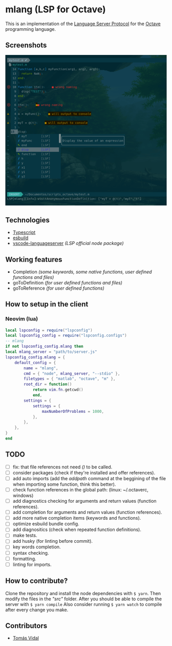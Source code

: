 # mlang (LSP for Octave)
This is an implementation of the [Language Server Protocol](https://code.visualstudio.com/api/language-extensions/language-server-extension-guide) for the [Octave](https://octave.org/) programming language.

## Screenshots

![Screenshot](./mlang_screenshot.png)

## Technologies
- [Typescript](https://www.typescriptlang.org/)
- [esbuild](https://esbuild.github.io/)
- [vscode-languageserver](https://www.npmjs.com/package/vscode-languageserver) _(LSP official node package)_

## Working features
- Completion _(some keywords, some native functions, user defined functions and files)_
- goToDefinition _(for user defined functions and files)_
- goToReference _(for user defined functions)_

## How to setup in the client
### Neovim (lua)
``` lua
local lspconfig = require("lspconfig")
local lspconfig_config = require("lspconfig.configs")
-- mlang
if not lspconfig_config.mlang then
local mlang_server = "path/to/server.js"
lspconfig_config.mlang = {
    default_config = {
        name = "mlang",
        cmd = { "node", mlang_server, "--stdio" },
        filetypes = { "matlab", "octave", "m" },
        root_dir = function()
            return vim.fn.getcwd()
            end,
        settings = {
            settings = {
                maxNumberOfProblems = 1000,
            },
        },
    },
}
end
```

## TODO
- [ ] fix: that file references not need _()_ to be called.
- [ ] consider packages (check if they're installed and offer references).
- [ ] add auto imports (add the _addpath_ command at the beggining of the file when importing some function, think this better).
- [ ] check function references in the global path: (linux: ~/.octaverc, windows)
- [ ] add diagnostics checking for arguments and return values (function references).
- [ ] add completion for arguments and return values (function references).
- [ ] add more native completion items (keywords and functions).
- [ ] optimize esbuild bundle config.
- [ ] add diagnositics (check when repeated function definitions).
- [ ] make tests.
- [ ] add husky (for linting before commit).
- [ ] key words completion.
- [ ] syntax checking.
- [ ] formatting.
- [ ] linting for imports.

## How to contribute?
Clone the repository and install the node dependencies with ```$ yarn```. Then modify the files in the _"src"_ folder. After you should be able to compile the server with ```$ yarn compile```
Also consider running ```$ yarn watch``` to compile after every change you make.

## Contributors
- [Tomás Vidal](https://github.com/TomiVidal99)
